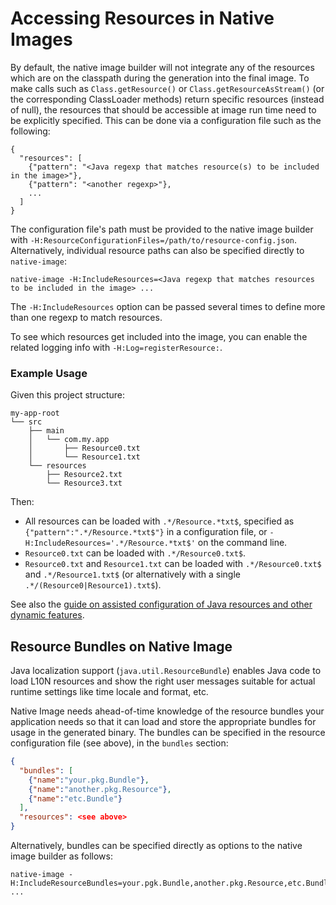 # Accessing Resources in Native Images

By default, the native image builder will not integrate any of the resources which are on the classpath during the generation into the final image.
To make calls such as `Class.getResource()` or `Class.getResourceAsStream()` (or the corresponding ClassLoader methods) return specific resources (instead of null), the resources that should be accessible at image run time need to be explicitly specified. This can be done via a configuration file such as the following:

```
{
  "resources": [
    {"pattern": "<Java regexp that matches resource(s) to be included in the image>"},
    {"pattern": "<another regexp>"},
    ...
  ]
}
```

The configuration file's path must be provided to the native image builder with `-H:ResourceConfigurationFiles=/path/to/resource-config.json`. Alternatively, individual resource paths can also be specified directly to `native-image`:
```
native-image -H:IncludeResources=<Java regexp that matches resources to be included in the image> ...
```
The `-H:IncludeResources` option can be passed several times to define more than one regexp to match resources.

To see which resources get included into the image, you can enable the related logging info with `-H:Log=registerResource:`.

### Example Usage

Given this project structure:
```
my-app-root
└── src
    ├── main
    │   └── com.my.app
    │       ├── Resource0.txt
    │       └── Resource1.txt
    └── resources
        ├── Resource2.txt
        └── Resource3.txt
```
Then:

*  All resources can be loaded with `.*/Resource.*txt$`, specified as `{"pattern":".*/Resource.*txt$"}` in a configuration file, or `-H:IncludeResources='.*/Resource.*txt$'` on the command line.
*  `Resource0.txt` can be loaded with `.*/Resource0.txt$`.
*  `Resource0.txt` and `Resource1.txt` can be loaded with `.*/Resource0.txt$` and `.*/Resource1.txt$`
   (or alternatively with a single `.*/(Resource0|Resource1).txt$`).

See also the [guide on assisted configuration of Java resources and other dynamic features](Configuration.md#assisted-configuration-of-native-image-builds).

## Resource Bundles on Native Image

Java localization support (`java.util.ResourceBundle`) enables Java code to load L10N resources and show the right user messages suitable for actual runtime settings like time locale and format, etc.

Native Image needs ahead-of-time knowledge of the resource bundles your application needs so that it can load and store the appropriate bundles for usage in the generated binary. The bundles can be specified in the resource configuration file (see above), in the `bundles` section:

```json
{
  "bundles": [
    {"name":"your.pkg.Bundle"},
    {"name":"another.pkg.Resource"},
    {"name":"etc.Bundle"}
  ],
  "resources": <see above>
}
```

Alternatively, bundles can be specified directly as options to the native image builder as follows:
```
native-image -H:IncludeResourceBundles=your.pgk.Bundle,another.pkg.Resource,etc.Bundle ...
```
